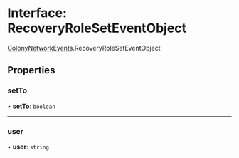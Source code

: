 # Interface: RecoveryRoleSetEventObject

[ColonyNetworkEvents](../modules/ColonyNetworkEvents.md).RecoveryRoleSetEventObject

## Properties

### setTo

• **setTo**: `boolean`

___

### user

• **user**: `string`
